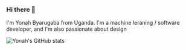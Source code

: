 ### Hi there 👋
I'm Yonah Byarugaba from Uganda. I'm a machine leraning / software developer, and I'm also passionate about design


![Yonah's GitHub stats](https://github-readme-stats.vercel.app/api?username=yonahgraphics&hide=contribs,prs)
